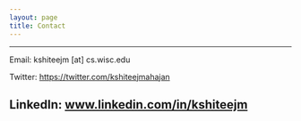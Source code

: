 ```yaml
---
layout: page
title: Contact 
---
```


------
Email: kshiteejm [at] cs.wisc.edu

Twitter: https://twitter.com/kshiteejmahajan

LinkedIn: www.linkedin.com/in/kshiteejm
-----
